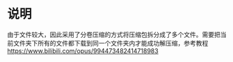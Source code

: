 # 说明

由于文件较大，因此采用了分卷压缩的方式将压缩包拆分成了多个文件。需要把当前文件夹下所有的文件都下载到同一个文件夹内才能成功解压缩，参考教程 https://www.bilibili.com/opus/994473482414718983
